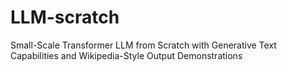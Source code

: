 # LLM-scratch
Small-Scale Transformer LLM from Scratch with Generative Text Capabilities and Wikipedia-Style Output Demonstrations
